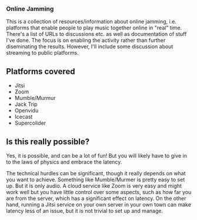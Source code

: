 ### Online Jamming

This is a collection of resources/information about online jamming, i.e. platforms that enable people to play music together online in "real" time. There's a list of URLs to discussions etc. as well as documentation of stuff I've done. The focus is on enabling the activity rather than further diseminating the results. However, I'll include some discussion about streaming to public platforms.

## Platforms covered

* Jitsi
* Zoom
* Mumble/Murmur
* Jack Trip
* Openvidu
* Icecast
* Supercolider

## Is this really possible?

Yes, it is possible, and can be a lot of fun! But you will likely have to give in to the laws of physics and embrace the latency.

The technical hurdles can be significant, though it really depends on what you want to achieve. Something like Mumble/Murmer is pretty easy to set up. But it is only audio. A cloud service like Zoom is very easy and might work well but you have little control over some aspects, such as how far you are from the server, which has a significant effect on latency. On the other hand, running a Jitsi service on your own server in your own town can make latency less of an issue, but it is not trivial to set up and manage.
